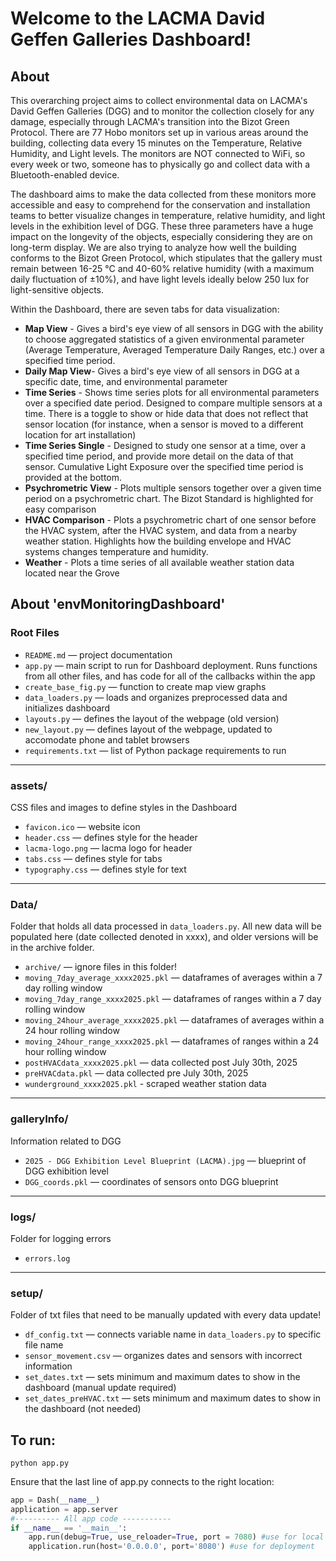 # Welcome to the LACMA David Geffen Galleries Dashboard!

## About
This overarching project aims to collect environmental data on LACMA's David Geffen Galleries (DGG) and to monitor the collection closely for any damage, especially through LACMA's transition into the Bizot Green Protocol. There are 77 Hobo monitors set up in various areas around the building, collecting data every 15 minutes on the Temperature, Relative Humidity, and Light levels. The monitors are NOT connected to WiFi, so every week or two, someone has to physically go and collect data with a Bluetooth-enabled device. 

The dashboard aims to make the data collected from these monitors more accessible and easy to comprehend for the conservation and installation teams to better visualize changes in temperature, relative humidity, and light levels in the exhibition level of DGG. These three parameters have a huge impact on the longevity of the objects, especially considering they are on long-term display. We are also trying to analyze how well the building conforms to the Bizot Green Protocol, which stipulates that the gallery must remain between 16-25 °C and 40-60% relative humidity (with a maximum daily fluctuation of ±10%), and have light levels ideally below 250 lux for light-sensitive objects.

Within the Dashboard, there are seven tabs for data visualization: 
* **Map View** - Gives a bird's eye view of all sensors in DGG with the ability to choose aggregated statistics of a given environmental parameter (Average Temperature, Averaged Temperature Daily Ranges, etc.) over a specified time period.
* **Daily Map View**- Gives a bird's eye view of all sensors in DGG at a specific date, time, and environmental parameter
* **Time Series** - Shows time series plots for all environmental parameters over a specified date period. Designed to compare multiple sensors at a time. There is a toggle to show or hide data that does not reflect that sensor location (for instance, when a sensor is moved to a different location for art installation)
* **Time Series Single** - Designed to study one sensor at a time, over a specified time period, and provide more detail on the data of that sensor. Cumulative Light Exposure over the specified time period is provided at the bottom. 
* **Psychrometric View** - Plots multiple sensors together over a given time period on a psychrometric chart. The Bizot Standard is highlighted for easy comparison
* **HVAC Comparison** - Plots a psychrometric chart of one sensor before the HVAC system, after the HVAC system, and data from a nearby weather station. Highlights how the building envelope and HVAC systems changes temperature and humidity. 
* **Weather** - Plots a time series of all available weather station data located near the Grove

## About 'envMonitoringDashboard'
### Root Files
- `README.md` — project documentation  
- `app.py` — main script to run for Dashboard deployment. Runs functions from all other files, and has code for all of the callbacks within the app  
- `create_base_fig.py` — function to create map view graphs  
- `data_loaders.py` — loads and organizes preprocessed data and initializes dashboard  
- `layouts.py` — defines the layout of the webpage (old version)
- `new_layout.py` — defines layout of the webpage, updated to accomodate phone and tablet browsers
- `requirements.txt` — list of Python package requirements to run  

---

### assets/  
CSS files and images to define styles in the Dashboard  
- `favicon.ico` — website icon
- `header.css` — defines style for the header
- `lacma-logo.png` — lacma logo for header
- `tabs.css` — defines style for tabs
- `typography.css` — defines style for text 

---

### Data/  
Folder that holds all data processed in `data_loaders.py`. All new data will be populated here (date collected denoted in xxxx), and older versions will be in the archive folder.
- `archive/` — ignore files in this folder!  
- `moving_7day_average_xxxx2025.pkl` — dataframes of averages within a 7 day rolling window  
- `moving_7day_range_xxxx2025.pkl` — dataframes of ranges within a 7 day rolling window
- `moving_24hour_average_xxxx2025.pkl` — dataframes of averages within a 24 hour rolling window 
- `moving_24hour_range_xxxx2025.pkl` — dataframes of ranges within a 24 hour rolling window 
- `postHVACdata_xxxx2025.pkl` — data collected post July 30th, 2025
- `preHVACdata.pkl` — data collected pre July 30th, 2025
- `wunderground_xxxx2025.pkl` - scraped weather station data 

---

### galleryInfo/  
Information related to DGG  
- `2025 - DGG Exhibition Level Blueprint (LACMA).jpg` — blueprint of DGG exhibition level 
- `DGG_coords.pkl` — coordinates of sensors onto DGG blueprint 
---

### logs/  
Folder for logging errors  
- `errors.log`  

---

### setup/  
Folder of txt files that need to be manually updated with every data update!  
- `df_config.txt` — connects variable name in `data_loaders.py` to specific file name  
- `sensor_movement.csv` — organizes dates and sensors with incorrect information  
- `set_dates.txt` — sets minimum and maximum dates to show in the dashboard (manual update required)  
- `set_dates_preHVAC.txt`  — sets minimum and maximum dates to show in the dashboard (not needed)


## To run:
    python app.py
Ensure that the last line of app.py connects to the right location:
```python
app = Dash(__name__)
application = app.server
#---------- All app code -----------
if __name__ == '__main__':
    app.run(debug=True, use_reloader=True, port = 7080) #use for local development
    application.run(host='0.0.0.0', port='8080') #use for deployment
```
